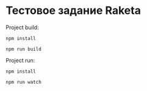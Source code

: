 # Тестовое задание Raketa

Project build:

`npm install`

`npm run build`

Project run:

`npm install`

`npm run watch`
